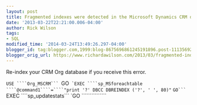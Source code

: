 ```yaml
---
layout: post
title: Fragmented indexes were detected in the Microsoft Dynamics CRM database
date: '2013-03-22T22:21:00.006-04:00'
author: Rick Wilson
tags:
- SQL
modified_time: '2014-03-24T13:49:26.297-04:00'
blogger_id: tag:blogger.com,1999:blog-8675696861245191896.post-1113569209079391365
blogger_orig_url: https://www.richardawilson.com/2013/03/fragmented-indexes-were-detected-in.html
---
```


Re-index your CRM Org database if you receive this error.

`USE ````Org_MSCRM```
`GO```
`EXEC ````sp_MSforeachtable ````@command1````=````"print '?' DBCC DBREINDEX ('?', ' ', 80)"```
`GO```
`EXEC ````sp_updatestats```
`GO ```````````````

